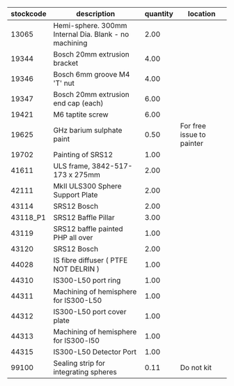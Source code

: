 |stockcode|description|quantity|location|
|---------|-----------|--------|--------|
|13065|Hemi-sphere. 300mm Internal Dia. Blank - no machining|2.00||
|19344|Bosch 20mm extrusion bracket|4.00||
|19346|Bosch 6mm groove M4 'T' nut|4.00||
|19347|Bosch 20mm extrusion end cap (each)|6.00||
|19421|M6 taptite screw|6.00||
|19625|GHz barium sulphate paint|0.50|For free issue to painter|
|19702|Painting of SRS12|1.00||
|41611|ULS frame, 3842-517-173 x 275mm|2.00||
|42111|MkII ULS300 Sphere Support Plate|2.00||
|43114|SRS12 Bosch|2.00||
|43118_P1|SRS12 Baffle Pillar|3.00||
|43119|SRS12 baffle painted PHP all over|1.00||
|43120|SRS12 Bosch|2.00||
|44028|IS fibre diffuser  ( PTFE NOT DELRIN )|1.00||
|44310|IS300-L50 port ring|1.00||
|44311|Machining of hemisphere for IS300-L50|1.00||
|44312|IS300-L50 port cover plate|1.00||
|44313|Machining of hemisphere for IS300-l50|1.00||
|44315|IS300-L50 Detector Port|1.00||
|99100|Sealing strip for integrating spheres|0.11|Do not kit|
